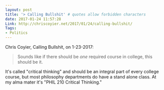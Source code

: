 ```yaml
---
layout: post
title: '> Calling Bullshit' # quotes allow forbidden characters
date: 2017-01-24 11:57:28
Link: http://chriscoyier.net/2017/01/24/calling-bullshit/
Tags:
- Politics
---
```


Chris Coyier, Calling Bullshit, on 1-23-2017:

> Sounds like if there should be _one_ required course in college, this should be it.

It's called "critical thinking" and should be an integral part of every college course, but most philosophy departments do have a stand alone class. At my alma mater it's "PHIL 210 Critical Thinking."